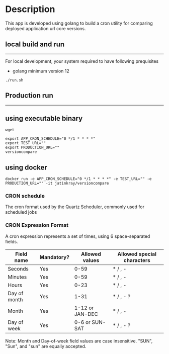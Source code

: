 # Description
This app is developed using golang to build a cron utility for comparing deployed application url core versions.


## local build and run 
----

For local development, your system required to have following prequisites
- golang minimum version 12

```shell
./run.sh
```

## Production run 
-----

using executable binary
---
```shell
wget 

export APP_CRON_SCHEDULE="0 */1 * * * *"
export TEST_URL=""
export PRODUCTION_URL=""
versioncompare
```

using docker 
---
```shell
docker run -e APP_CRON_SCHEDULE="0 */1 * * * *" -e TEST_URL="" -e PRODUCTION_URL="" -it jatinkray/versioncompare
```

### CRON schedule
The cron format used by the Quartz Scheduler, commonly used for scheduled jobs


### CRON Expression Format
A cron expression represents a set of times, using 6 space-separated fields.

Field name   | Mandatory? | Allowed values  | Allowed special characters
----------   | ---------- | --------------  | --------------------------
Seconds      | Yes         | 0-59            | * / , -
Minutes      | Yes        | 0-59            | * / , -
Hours        | Yes        | 0-23            | * / , -
Day of month | Yes        | 1-31            | * / , - ?
Month        | Yes        | 1-12 or JAN-DEC | * / , -
Day of week  | Yes        | 0-6 or SUN-SAT  | * / , - ?
Note: Month and Day-of-week field values are case insensitive. "SUN", "Sun", and "sun" are equally accepted.